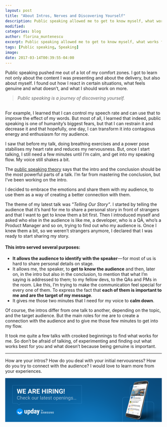 ```yaml
---
layout: post
title: "About Intros, Nerves and Discovering Yourself"
description: Public speaking allowed me to get to know myself, what works for me and what not. Here's what I learned about intros.
modified:
categories: blog
author: florina_muntenescu
excerpt: Public speaking allowed me to get to know myself, what works for me and what not. Here's what I learned about intros.
tags: [Public speaking, Speaking]
image:
date: 2017-03-14T00:39:55-04:00
---
```


Public speaking pushed me out of a lot of my comfort zones. I got to learn not only about the content I was presenting and about the delivery, but also about myself. I found out how I react in certain situations, what feels genuine and what doesn’t, and what I should work on more.
<br/>

> *Public speaking is a journey of discovering yourself.*

<br/>
For example, I learned that I can control my speech rate and can use that to improve the effect of my words. But most of all, I learned that indeed, public speaking is one of humanity’s biggest fears, but that I can restrain it and decrease it and that hopefully, one day, I can transform it into contagious energy and enthusiasm for my audience. 

I saw that before my talk, doing breathing exercises and a power pose stabilises my heart rate and reduces my nervousness. But, once I start talking, I still need a few minutes until I’m calm, and get into my speaking flow. My voice still shakes a bit.

The <a href="https://www.ted.com/read/ted-talks-the-official-ted-guide-to-public-speaking" target="blank">public speaking theory</a> says that the intro and the conclusion should be the most powerful parts of a talk. I’m far from mastering the conclusion, but I’ve been working on the intro. 

I decided to embrace the emotions and share them with my audience, to use them as a way of creating a better connection with them.

The theme of my latest talk was *"Telling Our Story"*. I started by telling the audience that it’s hard for me to share a personal story in front of strangers and that I want to get to know them a bit first. Then I introduced myself and asked who else in the audience is like me, a developer, who is a QA, who’s a Product Manager and so on, trying to find out who my audience is. Once I knew them a bit, so we weren’t strangers anymore, I declared that I was ready to start sharing my story.

#### This intro served several purposes:
* **It allows the audience to identify with the speaker** — for most of us is hard to share personal details on stage.
* It allows me, the speaker, to **get to know the audience** and then, later on, in the intro but also in the conclusion, to mention that what I’m saying is addressed to them; to my fellow devs, to the QAs and PMs in the room. Like this, I’m trying to make the communication feel special for every one of them. To express the fact that **each of them is important to me and are the target of my message**.
* It gives me those two minutes that I need for my voice to **calm down**. 

Of course, the intros differ from one talk to another, depending on the topic, and the target audience. But the main roles for me are to create a connection with the audience and to give me those few minutes to get into my flow. 


It took me quite a few talks with crooked beginnings to find what works for me. So don’t be afraid of talking, of experimenting and finding out what works best for you and what doesn’t because being genuine is important.

---

How are your intros? How do you deal with your initial nervousness? How do you try to connect with the audience? I would love to learn more from your experiences.

<center>
<picture>
	<a href="http://upday.github.io/jobs/"><img src="/images/jobs/we-are-hiring.png" alt="Jobs at upday" ></a>
</picture>
</center>
